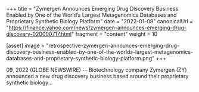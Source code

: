 +++
title = "Zymergen Announces Emerging Drug Discovery Business Enabled by One of the World’s Largest Metagenomics Databases and Proprietary Synthetic Biology Platform"
date = "2022-01-09"
canonicalUrl = "https://finance.yahoo.com/news/zymergen-announces-emerging-drug-discovery-020000717.html"
fragment = "content"
weight = 10

[asset]
    image = "retrospective-zymergen-announces-emerging-drug-discovery-business-enabled-by-one-of-the-worlds-largest-metagenomics-databases-and-proprietary-synthetic-biology-platform.png"
+++

09, 2022 (GLOBE NEWSWIRE) -- Biotechnology company Zymergen (ZY) announced 
a new drug discovery business based around their proprietary synthetic 
biology...
